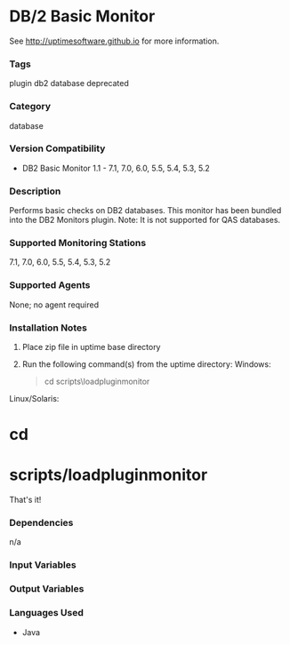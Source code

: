 # DB/2 Basic Monitor

See http://uptimesoftware.github.io for more information.

### Tags 
 plugin   db2   database   deprecated  

### Category

database

### Version Compatibility


  
* DB2 Basic Monitor 1.1 - 7.1, 7.0, 6.0, 5.5, 5.4, 5.3, 5.2
  


### Description
Performs basic checks on DB2 databases.
This monitor has been bundled into the DB2 Monitors plugin.
Note: It is not supported for QAS databases.


### Supported Monitoring Stations

7.1, 7.0, 6.0, 5.5, 5.4, 5.3, 5.2

### Supported Agents
None; no agent required

### Installation Notes
<ol>
<li><p>Place zip file in uptime base directory</p></li>
<li><p>Run the following command(s) from the uptime directory:
Windows:</p>

<blockquote><p>cd
scripts\loadpluginmonitor</p></blockquote></li>
</ol>


<p>Linux/Solaris:</p>

<h1>cd</h1>

<h1>scripts/loadpluginmonitor</h1>

<p>That's it!</p>


### Dependencies
<p>n/a</p>


### Input Variables


### Output Variables



### Languages Used

* Java

